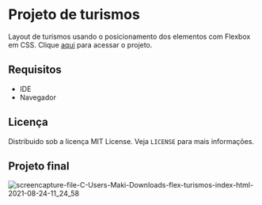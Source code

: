 # Projeto de turismos 
Layout de turismos usando o posicionamento dos elementos com Flexbox em CSS. Clique [aqui](https://fernandamakihirose.github.io/flex-turismos/) para acessar o projeto.

## Requisitos
- IDE
- Navegador

## Licença
Distribuido sob a licença MIT License. Veja `LICENSE` para mais informações.

## Projeto final
![screencapture-file-C-Users-Maki-Downloads-flex-turismos-index-html-2021-08-24-11_24_58](https://user-images.githubusercontent.com/72028645/130634584-7b175b36-5f93-4ab8-8ea5-dede9f56f4d0.png)
